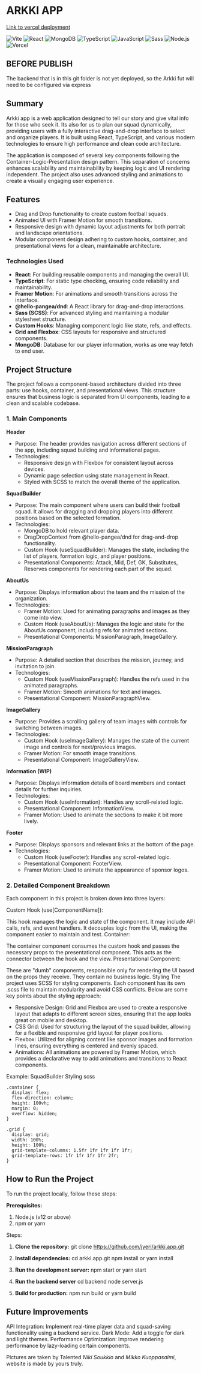 # ARKKI APP
[Link to vercel deployment](https://arkki-app.vercel.app/)

![Vite](https://img.shields.io/badge/vite-v2.9.9-yellowgreen)
![React](https://img.shields.io/badge/react-v17.0.2-blue)
![MongoDB](https://img.shields.io/badge/mongoDB-v4.4.6-green)
![TypeScript](https://img.shields.io/badge/typescript-v4.3.5-blue)
![JavaScript](https://img.shields.io/badge/javascript-ES6-yellow)
![Sass](https://img.shields.io/badge/sass-v1.32.0-pink)
![Node.js](https://img.shields.io/badge/node.js-v14.17.0-green)
![Vercel](https://img.shields.io/badge/vercel-deployed-black)

## BEFORE PUBLISH
The backend that is in this git folder is not yet deployed, so the Arkki fut will need to be configured via express

## Summary

Arkki app is a web application designed to tell our story and give vital info for those who seek it. Its also for us to plan our squad dynamically, providing users with a fully interactive drag-and-drop interface to select and organize players. It is built using React, TypeScript, and various modern technologies to ensure high performance and clean code architecture.

The application is composed of several key components following the Container-Logic-Presentation design pattern. This separation of concerns enhances scalability and maintainability by keeping logic and UI rendering independent. The project also uses advanced styling and animations to create a visually engaging user experience.

## Features

- Drag and Drop functionality to create custom football squads.
- Animated UI with Framer Motion for smooth transitions.
- Responsive design with dynamic layout adjustments for both portrait and landscape orientations.
- Modular component design adhering to custom hooks, container, and presentational views for a clean, maintainable architecture.

### Technologies Used
- **React**: For building reusable components and managing the overall UI.
- **TypeScript**: For static type checking, ensuring code reliability and maintainability.
- **Framer Motion**: For animations and smooth transitions across the interface.
- **@hello-pangea/dnd**: A React library for drag-and-drop interactions.
- **Sass (SCSS)**: For advanced styling and maintaining a modular stylesheet structure.
- **Custom Hooks**: Managing component logic like state, refs, and effects.
- **Grid and Flexbox**: CSS layouts for responsive and structured components.
- **MongoDB**: Database for our player information, works as one way fetch to end user.

## Project Structure

The project follows a component-based architecture divided into three parts: use hooks, container, and presentational views. This structure ensures that business logic is separated from UI components, leading to a clean and scalable codebase.

### 1. **Main Components**

**Header**
- Purpose: The header provides navigation across different sections of the app, including squad building and informational pages.
- Technologies:
  - Responsive design with Flexbox for consistent layout across devices.
  - Dynamic page selection using state management in React.
  - Styled with SCSS to match the overall theme of the application.
   
**SquadBuilder**
- Purpose: The main component where users can build their football squad. It allows for dragging and dropping players into different positions based on the selected formation.
- Technologies:
  - MongoDB to hold relevant player data.
  - DragDropContext from @hello-pangea/dnd for drag-and-drop functionality.
  - Custom Hook (useSquadBuilder): Manages the state, including the list of players, formation logic, and player positions.
  - Presentational Components: Attack, Mid, Def, GK, Substitutes, Reserves components for rendering each part of the squad.

**AboutUs**
- Purpose: Displays information about the team and the mission of the organization.
- Technologies:
  - Framer Motion: Used for animating paragraphs and images as they come into view.
  - Custom Hook (useAboutUs): Manages the logic and state for the AboutUs component, including refs for animated sections.
  - Presentational Components: MissionParagraph, ImageGallery.

**MissionParagraph**
- Purpose: A detailed section that describes the mission, journey, and invitation to join.
- Technologies:
  - Custom Hook (useMissionParagraph): Handles the refs used in the animated paragraphs.
  - Framer Motion: Smooth animations for text and images.
  - Presentational Component: MissionParagraphView.

**ImageGallery**
- Purpose: Provides a scrolling gallery of team images with controls for switching between images.
- Technologies:
  - Custom Hook (useImageGallery): Manages the state of the current image and controls for next/previous images.
  - Framer Motion: For smooth image transitions.
  - Presentational Component: ImageGalleryView.
 
**Information (WIP)**
- Purpose: Displays information details of board members and contact details for further inquiries.
- Technologies:
  - Custom Hook (useInformation): Handles any scroll-related logic.
  - Presentational Component: InformationView.
  - Framer Motion: Used to animate the sections to make it bit more lively.

**Footer**
- Purpose: Displays sponsors and relevant links at the bottom of the page.
- Technologies:
  - Custom Hook (useFooter): Handles any scroll-related logic.
  - Presentational Component: FooterView.
  - Framer Motion: Used to animate the appearance of sponsor logos.


### 2. **Detailed Component Breakdown**
Each component in this project is broken down into three layers:

Custom Hook (use[ComponentName]):

This hook manages the logic and state of the component. It may include API calls, refs, and event handlers. It decouples logic from the UI, making the component easier to maintain and test.
Container:

The container component consumes the custom hook and passes the necessary props to the presentational component. This acts as the connector between the hook and the view.
Presentational Component:

These are "dumb" components, responsible only for rendering the UI based on the props they receive. They contain no business logic.
Styling
The project uses SCSS for styling components. Each component has its own .scss file to maintain modularity and avoid CSS conflicts. Below are some key points about the styling approach:

- Responsive Design: Grid and Flexbox are used to create a responsive layout that adapts to different screen sizes, ensuring that the app looks great on mobile and desktop.
- CSS Grid: Used for structuring the layout of the squad builder, allowing for a flexible and responsive grid layout for player positions.
- Flexbox: Utilized for aligning content like sponsor images and formation lines, ensuring everything is centered and evenly spaced.
- Animations: All animations are powered by Framer Motion, which provides a declarative way to add animations and transitions to React components.

Example: SquadBuilder Styling
scss

```
.container {
  display: flex;
  flex-direction: column;
  height: 100vh;
  margin: 0;
  overflow: hidden;
}

.grid {
  display: grid;
  width: 100%;
  height: 100%;
  grid-template-columns: 1.5fr 1fr 1fr 1fr 1fr;
  grid-template-rows: 1fr 1fr 1fr 1fr 2fr;
}
```

## How to Run the Project
To run the project locally, follow these steps:

**Prerequisites:**
1. Node.js (v12 or above)
2. npm or yarn

Steps:

1. **Clone the repository:**
git clone https://github.com/jyeri/arkki.app.git

2. **Install dependencies:**
cd arkki.app.git
npm install
or
yarn install

3. **Run the development server:**
npm start
or
yarn start

4. **Run the backend server**
cd backend
node server.js

6. **Build for production:**
npm run build
or
yarn build


## Future Improvements
API Integration: Implement real-time player data and squad-saving functionality using a backend service.
Dark Mode: Add a toggle for dark and light themes.
Performance Optimization: Improve rendering performance by lazy-loading certain components.

Pictures are taken by Talented *Niki Soukkio* and *Mikko Kuoppasalmi*, website is made by yours truly.

